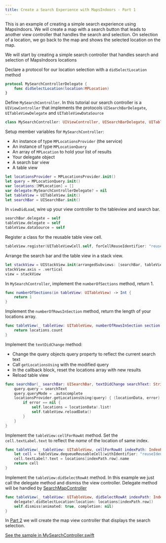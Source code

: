 ```yaml
---
title: Create a Search Experience with MapsIndoors - Part 1
---
```


This is an example of creating a simple search experience using MapsIndoors. We will create a map with a search button that leads to another view controller that handles the search and selection. On selection of a location, we go back to the map and shows the selected location on the map.

We will start by creating a simple search controller that handles search and selection of MapsIndoors locations

Declare a protocol for our location selection with a `didSelectLocation` method

```swift
protocol MySearchControllerDelegate {
    func didSelectLocation(location:MPLocation)
}
```

Define `MySearchController`. In this tutorial our search controller is a `UIViewController` that implements the protocols `UISearchBarDelegate`, `UITableViewDelegate` and `UITableViewDataSource`

```swift
class MySearchController: UIViewController, UISearchBarDelegate, UITableViewDelegate, UITableViewDataSource {
```

Setup member variables for `MySearchController`:

* An instance of type `MPLocationsProvider` (the service)
* An instance of type `MPLocationQuery`
* An array of `MPLocation` to hold your list of results
* Your delegate object
* A search bar view
* A table view

```swift
let locationsProvider = MPLocationsProvider.init()
let query = MPLocationQuery.init()
var locations:[MPLocation] = []
var delegate:MySearchControllerDelegate? = nil
let tableView = UITableView.init()
let searchBar = UISearchBar.init()
```

In `viewDidLoad`, wire up your view controller to the tableview and search bar.

```swift
searchBar.delegate = self
tableView.delegate = self
tableView.dataSource = self
```

Register a class for the reusable table view cell.

```swift
tableView.register(UITableViewCell.self, forCellReuseIdentifier: "reuseIdentifier")
```

Arrange the search bar and the table view in a stack view.

```swift
let stackView = UIStackView.init(arrangedSubviews: [searchBar, tableView])
stackView.axis = .vertical
view = stackView
```

In `MySearchController`, implement the `numberOfSections` method, return 1.

```swift
func numberOfSections(in tableView: UITableView) -> Int {
    return 1
}
```

 Implement the `numberOfRowsInSection` method, return the length of your locations array.

```swift
func tableView(_ tableView: UITableView, numberOfRowsInSection section: Int) -> Int {
    return locations.count
}
```

Implement the `textDidChange` method:

* Change the query objects query property to reflect the current search text
* Call `getLocationsUsing` with the modified query
* In the callback block, reset the locations array with new results
* Reload table view

```swift
func searchBar(_ searchBar: UISearchBar, textDidChange searchText: String) {
    query.query = searchText
    query.queryMode = .autocomplete
    locationsProvider.getLocationsUsing(query) { (locationData, error) in
        if error == nil {
            self.locations = locationData!.list!
            self.tableView.reloadData()
        }
    }
}
```

Implement the `tableView:cellForRowAt` method. Set the `cell.textLabel.text` to reflect the *name* of the location of same index.

```swift
func tableView(_ tableView: UITableView, cellForRowAt indexPath: IndexPath) -> UITableViewCell {
    let cell = tableView.dequeueReusableCell(withIdentifier: "reuseIdentifier", for: indexPath)
    cell.textLabel?.text = locations[indexPath.row].name
    return cell
}
```

Implement the `tableView:didSelectRowAt` method. In this example we just call the delegate method and dismiss the view controller.
Delegate method will be handled by [SearchMapController](../searchmysearchcontroller)

```swift
func tableView(_ tableView: UITableView, didSelectRowAt indexPath: IndexPath) {
    delegate?.didSelectLocation(location: locations[indexPath.row])
    self.dismiss(animated: true, completion: nil)
}
```

In [Part 2](../searchmysearchcontroller) we will create the map view controller that displays the search selection.

[See the sample in MySearchController.swift](https://github.com/MapsIndoors/MapsIndoorsIOS/blob/master/Example/DemoSamples/Search/MySearchController.swift)
